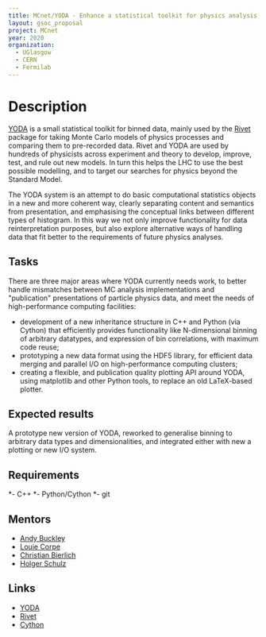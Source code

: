```yaml
---
title: MCnet/YODA - Enhance a statistical toolkit for physics analysis interpretation
layout: gsoc_proposal
project: MCnet
year: 2020
organization:
  - UGlasgow
  - CERN
  - Fermilab
---
```


# Description

[YODA](https://yoda.hepforge.org) is a small statistical toolkit for binned data, mainly used by the [Rivet](https://rivet.hepforge.org) package for taking Monte Carlo models of physics processes and comparing them to pre-recorded data. Rivet and YODA are used by hundreds of physicists across experiment and theory to develop, improve, test, and rule out new models. In turn this helps the LHC to use the best possible modelling, and to target our searches for physics beyond the Standard Model.

The YODA system is an attempt to do basic computational statistics objects in a new and more coherent way, clearly separating content and semantics from presentation, and emphasising the conceptual links between different types of histogram. In this way we not only improve functionality for data reinterpretation purposes, but also explore alternative ways of handling data that fit better to the requirements of future physics analyses.

## Tasks

There are three major areas where YODA currently needs work, to better handle mismatches between MC analysis implementations and "publication" presentations of particle physics data, and meet the needs of high-performance computing facilities:

 * development of a new inheritance structure in C++ and Python (via Cython) that efficiently provides functionality like N-dimensional binning of arbitrary datatypes, and expression of bin correlations, with maximum code reuse;
 * prototyping a new data format using the HDF5 library, for efficient data merging and parallel I/O on high-performance computing clusters;
 * creating a flexible, and publication quality plotting API around YODA, using matplotlib and other Python tools, to replace an old LaTeX-based plotter.

## Expected results

A prototype new version of YODA, reworked to generalise binning to arbitrary data types and dimensionalities, and integrated either with new a plotting or new I/O system.

## Requirements

 *- C++
 *- Python/Cython
 *- git

## Mentors

 * [Andy Buckley](mailto:andy.buckley@cern.ch)
 * [Louie Corpe](mailto:louie.corpe@cern.ch)
 * [Christian Bierlich](mailto:christian.bierlich@thep.lu.se)
 * [Holger Schulz](mailto:hschulz@fnal.gov)

## Links

 * [YODA](https://yoda.hepforge.org)
 * [Rivet](https://rivet.hepforge.org)
 * [Cython](https://cython.org/)
